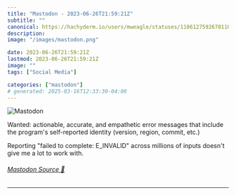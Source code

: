 ```yaml
---
title: "Mastodon - 2023-06-26T21:59:21Z"
subtitle: ""
canonical: https://hachyderm.io/users/mweagle/statuses/110612759267011096
description:
image: "/images/mastodon.png"

date: 2023-06-26T21:59:21Z
lastmod: 2023-06-26T21:59:21Z
image: ""
tags: ["Social Media"]

categories: ["mastodon"]
# generated: 2025-03-16T12:33:30-04:00
---
```

![Mastodon](/images/mastodon.png)

<p>Wanted: actionable, accurate, and empathetic error messages that include the program&#39;s self-reported identity (version, region, commit, etc.)</p><p>Reporting &quot;failed to complete: E_INVALID&quot; across millions of inputs doesn&#39;t give me a lot to work with.</p>


###### [Mastodon Source 🐘](https://hachyderm.io/@mweagle/110612759267011096)

___
